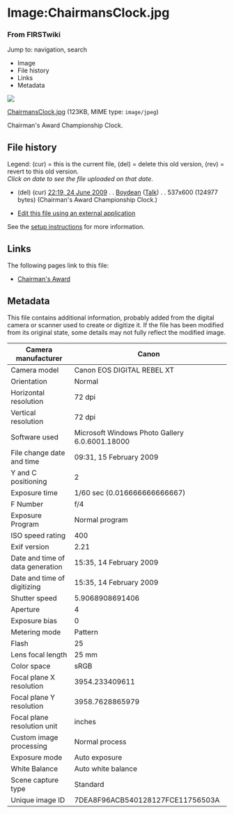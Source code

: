

# Image:ChairmansClock.jpg

### From FIRSTwiki

Jump to: navigation, search

  * Image
  * File history
  * Links
  * Metadata

![](/media/a/a3/ChairmansClock.jpg)

[ChairmansClock.jpg](/media/a/a3/ChairmansClock.jpg "ChairmansClock.jpg" )
(123KB, MIME type: `image/jpeg`)

Chairman's Award Championship Clock.

## File history

Legend: (cur) = this is the current file, (del) = delete this old version,
(rev) = revert to this old version.  
_Click on date to see the file uploaded on that date_.

  * (del) (cur) [22:19, 24 June 2009](/media/a/a3/ChairmansClock.jpg "/media/a/a3/ChairmansClock.jpg" ) . . [Boydean](User:Boydean "User:Boydean" ) ([Talk](/index.php?title=User_talk:Boydean&action=edit "User talk:Boydean" )) . . 537x600 (124977 bytes) (Chairman's Award Championship Clock.)
  

  * [Edit this file using an external application](/index.php?title=Image:ChairmansClock.jpg&action=edit&externaledit=true&mode=file "Image:ChairmansClock.jpg" )

See the [setup
instructions](http://meta.wikimedia.org/wiki/Help:External_editors
"http://meta.wikimedia.org/wiki/Help:External_editors" ) for more information.

## Links

The following pages link to this file:

  * [Chairman's Award](Chairman%27s_Award "Chairman's Award" )

## Metadata

This file contains additional information, probably added from the digital
camera or scanner used to create or digitize it. If the file has been modified
from its original state, some details may not fully reflect the modified
image.

Camera manufacturer |  Canon  
---|---  
Camera model |  Canon EOS DIGITAL REBEL XT  
Orientation |  Normal  
Horizontal resolution |  72 dpi  
Vertical resolution |  72 dpi  
Software used |  Microsoft Windows Photo Gallery 6.0.6001.18000  
File change date and time |  09:31, 15 February 2009  
Y and C positioning |  2  
Exposure time |  1/60 sec (0.016666666666667)  
F Number |  f/4  
Exposure Program |  Normal program  
ISO speed rating |  400  
Exif version |  2.21  
Date and time of data generation |  15:35, 14 February 2009  
Date and time of digitizing |  15:35, 14 February 2009  
Shutter speed |  5.9068908691406  
Aperture |  4  
Exposure bias |  0  
Metering mode |  Pattern  
Flash |  25  
Lens focal length |  25 mm  
Color space |  sRGB  
Focal plane X resolution |  3954.233409611  
Focal plane Y resolution |  3958.7628865979  
Focal plane resolution unit |  inches  
Custom image processing |  Normal process  
Exposure mode |  Auto exposure  
White Balance |  Auto white balance  
Scene capture type |  Standard  
Unique image ID |  7DEA8F96ACB540128127FCE11756503A  
  
